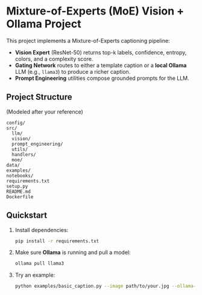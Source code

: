 # Mixture-of-Experts (MoE) Vision + Ollama Project

This project implements a Mixture-of-Experts captioning pipeline:
- **Vision Expert** (ResNet-50) returns top-k labels, confidence, entropy, colors, and a complexity score.
- **Gating Network** routes to either a template caption or a **local Ollama** LLM (e.g., `llama3`) to produce a richer caption.
- **Prompt Engineering** utilities compose grounded prompts for the LLM.

## Project Structure
(Modeled after your reference)
```
config/
src/
  llm/
  vision/
  prompt_engineering/
  utils/
  handlers/
  moe/
data/
examples/
notebooks/
requirements.txt
setup.py
README.md
Dockerfile
```

## Quickstart
1. Install dependencies:
   ```bash
   pip install -r requirements.txt
   ```
2. Make sure **Ollama** is running and pull a model:
   ```bash
   ollama pull llama3
   ```
3. Try an example:
   ```bash
   python examples/basic_caption.py --image path/to/your.jpg --ollama-url http://127.0.0.1:11434 --ollama-model llama3
   ```
